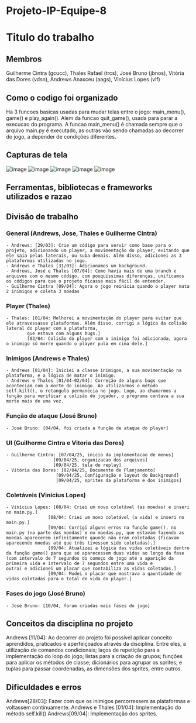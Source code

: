 # Projeto-IP-Equipe-8
# Titulo do trabalho
## Membros
Guilherme Cintra (gcucc), Thales Rafael (trcs), José Bruno (jbnos), Vitória das Dores (vdsn), Andrews Anaxceu (aags), Vinícius Lopes (vlf)

## Como o codigo foi organizado
Ha 3 funcoes basicas usadas para mudar telas entre o jogo: main_menu(), game() e play_again(). Alem da funcao quit_game(), usada para parar a execucao do programa. A funcao main_menu() é chamada sempre que o arquivo main.py é executado, as outras vão sendo chamadas ao decorrer do jogo, a depender de condições diferentes.

## Capturas de tela
![image](https://github.com/user-attachments/assets/f3e57b6e-40f6-45e5-b23c-18c8747e99c9)
![image](https://github.com/user-attachments/assets/ecce2676-1dbd-451d-8f9f-ebb36735a792)
![image](https://github.com/user-attachments/assets/962ae675-e297-446b-957c-c034d5f7c994)
![image](https://github.com/user-attachments/assets/b373bacc-5573-468d-b710-652f69ebfeb6)
![image](https://github.com/user-attachments/assets/1eee74ed-03ff-406c-a62d-38a8c4fd9644)

## Ferramentas, bibliotecas e frameworks utilizados e razao

## Divisão de trabalho
  ### General (Andrews, Jose, Thales e Guilherme Cintra)
    - Andrews: [29/03]: Crie um código para servir como base para o projeto, adicionando um player, a movimentação do player, evitando que ele saia pelas laterais, ou suba demais. Além disso, adicionei as 3 plataformas utilizadas no jogo.
    - Andrews e Thales [31/03]: Adicionamos um background.
    - Andrews, José e Thales [07/04]: Como havia mais de uma branch e arquivos com o mesmo código, com pouquíssimas diferenças, unificamos os códigos para que o projeto ficasse mais fácil de entender.
    - Guilherme Cintra [09/04]: Agora o jogo reinicia quando o player mata 2 inimigos e coleta 3 moedas 
  ### Player (Thales)
    - Thales: [01/04: Melhorei a movimentação do player para evitar que ele atravessasse plataformas. Além disso, corrigi a lógica da colisão lateral do player com a plataforma, 
            que estava com alguns bugs.] 
            [03/04: Colisão do player com o inimigo foi adicionada, agora o inimigo só morre quando o player pula em cima dele.]
  
  ### Inimigos (Andrews e Thales)
    - Andrews [01/04]: Iniciei a classe inimigos, a sua movimentação na plataforma, e a lógica de matar o inimigo.
    - Andrews e Thales [01/04-02/04]: Correção de alguns bugs que aconteciam com a morte do inimigo. Ao utilizarmos o método self.kill(), o retangulo permanecia no jogo. Logo, ao chamarmos a função para verificar a colisão do jogador, o programa contava a sua morte mais de uma vez. 

  ### Função de ataque (José Bruno)
    - José Bruno: [04/04, foi criada a função de ataque do player]

  ### UI (Guilherme Cintra e Vitoria das Dores)
    - Guilherme Cintra: [07/04/25, inicio da implementacao de menus]
                      [09/04/25, organizacao dos arquivos]
                      [09/04/25, tela de replay]
    - Vitória das Dores: [02/04/25, Documento de Planjamento]
                       [09/04/25, Configuração e layout do Background]
                       [09/04/25, sprites da plataforma e dos inimigos]
    
  ### Coletáveis (Vinicius Lopes)
    - Vinícius Lopes: [08/04: Criei um novo coletável (as moedas) e inseri no main.py.]
                    [08/04: Criei um novo coletável (a vida) e inseri no main.py.]
                    [09/04: Corrigi alguns erros na função game(), no main.py (na parte das moedas) e no moedas.py, que estavam fazendo as moedas aparecerem infinitamente qaundo não eram coletadas (ficavam aparecendo moedas até que três tivessem sido coletadas).]
                    [09/04: Atualizei a lógica das vidas coletáveis dentro da função game() para que só aparecessem duas vidas ao longo da fase (com intervalo de 7 segundos do começo do jogo até a aparição da primeira vida e intervalo de 7 segundos entre uma vida e                           outra) e adicionei um placar que contabiliza as vidas coletadas.]
                    [09/04: Mudei o placar que mostrava a qauntidade de vidas coletadas para o total de vida do player.] 

  ### Fases do jogo (José Bruno)
    - José Bruno: [10/04, foram criadas mais fases do jogo]
                      
## Conceitos da disciplina no projeto
  Andrews [11/04]: Ao decorrer do projeto foi possível aplicar conceito aprendidos, praticados e aperfeiçoados através da disciplina. Entre eles, a utilização de comandos condicionais; laços de repetição para a implementação do loop do jogo; listas para a criação de grupos; funções para aplicar os métodos de classe; dicionários para agrupar os sprites; e tuplas para passar coordenadas, as dimensões dos sprites, entre outros. 

## Dificuldades e erros
  Andrews[28/03]: Fazer com que os inimigos percorressem as plataformas e voltassem continuamente.
  Andrews e Thales [01/04]: Implementação do método self.kill()
  Andrews[09/04]: Implementação dos sprites.
